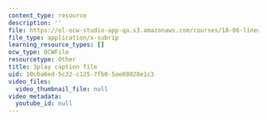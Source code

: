```yaml
---
content_type: resource
description: ''
file: https://ol-ocw-studio-app-qa.s3.amazonaws.com/courses/18-06-linear-algebra-spring-2010/10c6a6ed5c32c1257fb05ae88028e1c3_Ts3o2I8_Mxc.srt
file_type: application/x-subrip
learning_resource_types: []
ocw_type: OCWFile
resourcetype: Other
title: 3play caption file
uid: 10c6a6ed-5c32-c125-7fb0-5ae88028e1c3
video_files:
  video_thumbnail_file: null
video_metadata:
  youtube_id: null
---
```

